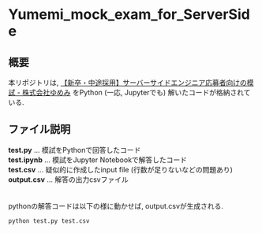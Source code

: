 # Yumemi_mock_exam_for_ServerSide

## 概要
本リポジトリは, [【新卒・中途採用】サーバーサイドエンジニア応募者向けの模試 - 株式会社ゆめみ](https://www.yumemi.co.jp/serverside_recruit) をPython (一応, Jupyterでも) 解いたコードが格納されている.

## ファイル説明
**test.py** ... 模試をPythonで回答したコード
<br>
**test.ipynb** ... 模試をJupyter Notebookで解答したコード
<br>
**test.csv** ... 疑似的に作成したinput file (行数が足りないなどの問題あり)
<br>
**output.csv** ... 解答の出力csvファイル
<br>
<br>
<br>
pythonの解答コードは以下の様に動かせば, output.csvが生成される.
```
python test.py test.csv
```
